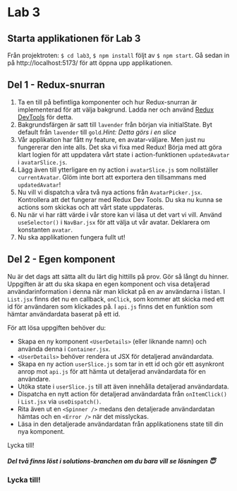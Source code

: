 # Lab 3

## Starta applikationen för Lab 3

Från projektroten: `$ cd lab3`, `$ npm install` följt av `$ npm start`. Gå sedan in på http://localhost:5173/ för att öppna upp applikationen.

## Del 1 - Redux-snurran

1. Ta en till på befintliga komponenter och hur Redux-snurran är implementerad för att välja bakgrund. Ladda ner och använd [Redux DevTools](https://chrome.google.com/webstore/detail/redux-devtools/lmhkpmbekcpmknklioeibfkpmmfibljd) för detta.
2. Bakgrundsfärgen är satt till `lavender` från början via initialState. Byt default från `lavender` till `gold`._Hint: Detta görs i en slice_
3. Vår applikation har fått ny feature, en avatar-väljare. Men just nu fungererar den inte alls. Det ska vi fixa med Redux! Börja med att göra klart logien för att uppdatera vårt state i action-funktionen `updatedAvatar` i `avatarSlice.js`.
4. Lägg även till ytterligare en ny action i `avatarSlice.js` som nollställer `currentAvatar`. Glöm inte bort att exportera den tillsammans med `updatedAvatar`!
5. Nu vill vi dispatch:a våra två nya actions från `AvatarPicker.jsx`. Kontrollera att det fungerar med Redux Dev Tools. Du ska nu kunna se actions som skickas och att vårt state uppdateras.
6. Nu när vi har rätt värde i vår store kan vi läsa ut det vart vi vill. Använd `useSelector()` i `NavBar.jsx` för att välja ut vår avatar. Deklarera om konstanten `avatar`.
7. Nu ska applikationen fungera fullt ut!

## Del 2 - Egen komponent

Nu är det dags att sätta allt du lärt dig hittills på prov. Gör så långt du hinner. Uppgiften är att du ska skapa en egen komponent och visa detaljerad användarinformation i denna när man klickat på en av användarna i listan. I `List.jsx` finns det nu en callback, `onClick`, som kommer att skicka med ett id för användaren som klickades på. I `api.js` finns det en funktion som hämtar användardata baserat på ett id.

För att lösa uppgiften behöver du:

- Skapa en ny komponent `<UserDetails>` (eller liknande namn) och använda denna i `Container.jsx`.
- `<UserDetails>` behöver rendera ut JSX för detaljerad användardata.
- Skapa en ny action `userSlice.js` som tar in ett id och gör ett asynkront anrop mot `api.js` för att hämta ut detaljerad användardata för en användare.
- Utöka state i `userSlice.js` till att även innehålla detaljerad användardata.
- Dispatcha en nytt action för detaljerad användardata från `onItemClick()` i `List.jsx` via `useDispatch()`.
- Rita även ut en `<Spinner />` medans den detaljerade användardatan hämtas och en `<Error />` när det misslyckas.
- Läsa in den detaljerade användardatan från applikationens state till din nya komponent.

Lycka till!

##### _Del två finns löst i solutions-branchen om du bara vill se lösningen_ 😇

### Lycka till!
